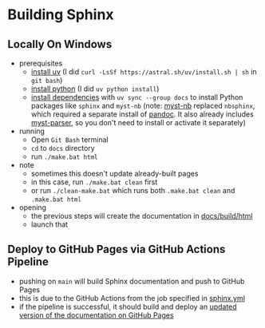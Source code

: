 # Building Sphinx

## Locally On Windows
- prerequisites
    - [install uv](https://docs.astral.sh/uv/getting-started/installation/#standalone-installer) (I did `curl -LsSf https://astral.sh/uv/install.sh | sh` in `git bash`)
    - [install python](https://docs.astral.sh/uv/guides/install-python/#getting-started) (I did `uv python install`)
    - [install dependencies](https://docs.astral.sh/uv/guides/projects/#running-commands) with `uv sync --group docs` to install Python packages like `sphinx` and `myst-nb` (note: [myst-nb](https://myst-nb.readthedocs.io/en/latest/) replaced `nbsphinx`, which required a separate install of [pandoc](https://pandoc.org/installing.html). It also already includes [myst-parser](https://myst-parser.readthedocs.io/en/latest/), so you don't need to install or activate it separately)
- running
    - Open `Git Bash` terminal
    - `cd` to `docs` directory
    - run `./make.bat html`
- note
    - sometimes this doesn't update already-built pages
    - in this case, run `./make.bat clean` first
    - or run `./clean-make.bat` which runs both `.make.bat clean` and `.make.bat html`
- opening
    - the previous steps will create the documentation in [docs/build/html](./build/html/index.html)
    - launch that


## Deploy to GitHub Pages via GitHub Actions Pipeline
- pushing on `main` will build Sphinx documentation and push to GitHub Pages
- this is due to the GitHub Actions from the job specified in [sphinx.yml](../.github/workflows/sphinx.yml)
- if the pipeline is successful, it should build and deploy an [updated version of the documentation on GitHub Pages](https://combatwombathub.github.io/general-machine-learning/index.html)
